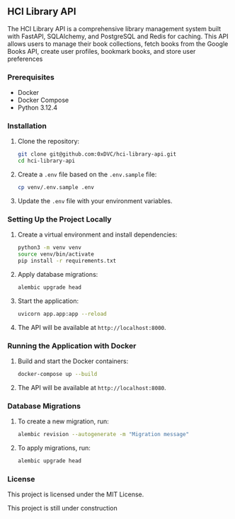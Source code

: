 ## HCI Library API

The HCI Library API is a comprehensive library management system built with FastAPI, SQLAlchemy, and PostgreSQL and Redis for caching. This API allows users to manage their book collections, fetch books from the Google Books API, create user profiles, bookmark books, and store user preferences

### Prerequisites

- Docker
- Docker Compose
- Python 3.12.4

### Installation

1. Clone the repository:

   ```sh
   git clone git@github.com:0xDVC/hci-library-api.git
   cd hci-library-api
   ```
2. Create a `.env` file based on the `.env.sample` file:

   ```sh
   cp venv/.env.sample .env
   ```
3. Update the `.env` file with your environment variables.

### Setting Up the Project Locally

1. Create a virtual environment and install dependencies:

   ```sh
   python3 -m venv venv
   source venv/bin/activate
   pip install -r requirements.txt
   ```
2. Apply database migrations:

   ```sh
   alembic upgrade head
   ```
3. Start the application:

   ```sh
   uvicorn app.app:app --reload
   ```
4. The API will be available at `http://localhost:8000`.

### Running the Application with Docker

1. Build and start the Docker containers:

   ```sh
   docker-compose up --build
   ```
2. The API will be available at `http://localhost:8080`.

### Database Migrations

1. To create a new migration, run:

   ```sh
   alembic revision --autogenerate -m "Migration message"
   ```
2. To apply migrations, run:

   ```sh
   alembic upgrade head
   ```

### License

This project is licensed under the MIT License.



This project is still under construction

